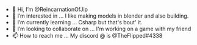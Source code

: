- 👋 Hi, I’m @ReincarnationOfJip
- 👀 I’m interested in ... I like making models in blender and also building.
- 🌱 I’m currently learning ... Csharp but that's bout' it.
- 💞️ I’m looking to collaborate on ... I'm working on a game with my friend
- 📫 How to reach me ... My discord @ is @TheFlipped#4338

